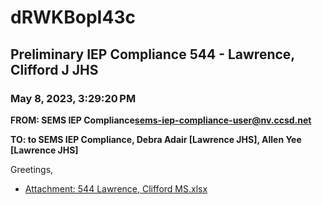 # dRWKBopI43c
## Preliminary IEP Compliance 544 - Lawrence, Clifford J JHS
### May 8, 2023, 3:29:20 PM
**FROM: SEMS IEP Compliance<sems-iep-compliance-user@nv.ccsd.net>**

**TO: to SEMS IEP Compliance, Debra Adair [Lawrence JHS], Allen Yee [Lawrence JHS]**


Greetings, 





* [Attachment: 544 Lawrence, Clifford MS.xlsx](dRWKBopI43c-attachment-1.xlsx)
